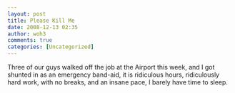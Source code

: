 ```yaml
---
layout: post
title: Please Kill Me
date: 2008-12-13 02:35
author: woh3
comments: true
categories: [Uncategorized]
---
```

Three of our guys walked off the job at the Airport this week, and I got shunted in as an emergency band-aid, it is ridiculous hours, ridiculously hard work, with no breaks, and an insane pace, I barely have time to sleep.
